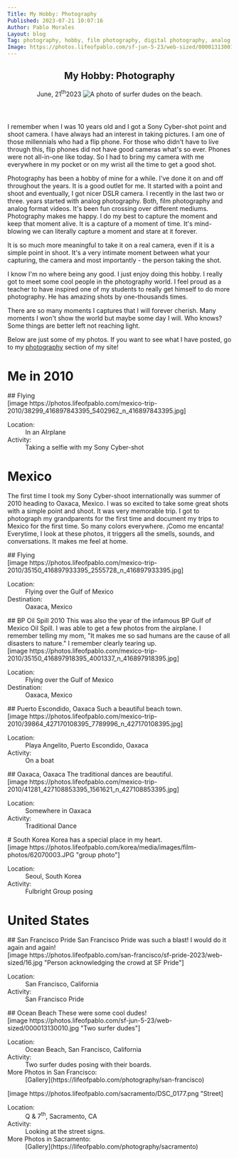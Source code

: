```yaml
---
Title: My Hobby: Photography
Published: 2023-07-21 10:07:16
Author: Pablo Morales
Layout: blog
Tag: photography, hobby, film photography, digital photography, analog photography, digital, analog, video, DSLR, moments 
Image: https://photos.lifeofpablo.com/sf-jun-5-23/web-sized/000013130010.jpg
---
```

<div markdown="1">
<article class="roboto pb5 ">
  <header class="tc-l ph3 ph4-ns pt4 pt5-ns">
    <h1 class="navy roboto f3 f2-m f-subheadline-l measure lh-title fw1 mt0">My Hobby: Photography</h1>
    <time class="f5 f4-l db fw1 mb4"> June, 21<sup>th</sup>2023</time>
    <img class="w-100 dib measure f3" src="https://photos.lifeofpablo.com/san-diego/DSC_0583-1.png" alt="A photo of surfer dudes on the beach."/>
  </header>
</article>

I remember when I was 10 years old and I got a Sony Cyber-shot point and shoot camera. I have always had an interest in taking pictures. I am one of those millennials who had a flip phone. For those who didn't have to live through this, flip phones did not have good cameras what's so ever. Phones were not all-in-one like today.  So I had to bring my camera with me everywhere in my pocket or on my wrist all the time to get a good shot. 

Photography has been a hobby of mine for a while. I've done it on and off throughout the years. It is a good outlet for me. It started with a point and shoot and eventually, I got nicer DSLR camera. I recently in the last two or three. years started with analog photography. Both, film photography and analog format videos. It's been fun crossing over different mediums. Photography makes me happy. I do my best to capture the moment and keep that moment alive. It is a capture of a moment of time. It's mind-blowing we can literally capture a moment and stare at it forever. 

It is so much more meaningful to take it on a real camera, even if it is a simple point in shoot. It's a very intimate moment between what your capturing, the camera and most importantly - the person taking the shot. 

I know I'm no where being any good. I just enjoy doing this hobby. I really got to meet some cool people in the photography world. I feel proud as a teacher to have inspired one of my students to really get himself to do more photography. He has amazing shots by one-thousands times. 

There are so many moments I captures that I will forever cherish. Many moments I won't show the world but maybe some day I will. Who knows? Some things are better left not reaching light.


Below are just some of my photos. If you want to see what I have posted, go to my [photography](/photography) section of my site!
# Me in 2010
<div class="mw9 center ph3-ns" markdown="1">
## Flying
  <div class="cf ph2-ns">
    <div class="fl w-100 w-50-ns pa2" markdown="1">
[image https://photos.lifeofpablo.com/mexico-trip-2010/38299_416897843395_5402962_n_416897843395.jpg]
</div>
    <div class="fl w-100 w-50-ns pa2">
<dl class="lh-title pa4 mt0">
  <dt class="f6 b">Location:</dt>
  <dd class="ml0">In an AIrplane</dd>
  <dt class="f6 b">Activity:</dt>
  <dd class="ml0">Taking a selfie with my Sony Cyber-shot</dd>
</dl>
</div>
    </div>
  </div>
</div>

# Mexico
The first time I took my Sony Cyber-shoot internationally was summer of 2010 heading to Oaxaca, Mexico. I was so excited to take some great shots with a simple point and shoot. It was very memorable trip. I got to photograph my grandparents for the first time and document my trips to Mexico for the first time. So many colors everywhere. ¡Como me encanta! Everytime, I look at these photos, it triggers all the smells, sounds, and conversations. It makes me feel at home.



<div class="mw9 center ph3-ns" markdown="1">
## Flying
  <div class="cf ph2-ns">
    <div class="fl w-100 w-50-ns pa2" markdown="1">
[image https://photos.lifeofpablo.com/mexico-trip-2010/35150_416897933395_2555728_n_416897933395.jpg]
</div>
    <div class="fl w-100 w-50-ns pa2">
<dl class="lh-title pa4 mt0">
  <dt class="f6 b">Location:</dt>
  <dd class="ml0">Flying over the Gulf of Mexico</dd>
  <dt class="f6 b">Destination:</dt>
  <dd class="ml0">Oaxaca, Mexico</dd>
</dl>
</div>
    </div>
  </div>
</div>


<div class="mw9 center ph3-ns" markdown="1">
## BP Oil Spill 2010
This was also the year of the infamous BP Gulf of Mexico Oil Spill. I was able to get a few photos from the airplane. I remember telling my mom, "It makes me so sad humans are the cause of all disasters to nature." I remember clearly tearing up.
  <div class="cf ph2-ns">
    <div class="fl w-100 w-50-ns pa2" markdown="1">
[image https://photos.lifeofpablo.com/mexico-trip-2010/35150_416897918395_4001337_n_416897918395.jpg]
</div>
    <div class="fl w-100 w-50-ns pa2">
<dl class="lh-title pa4 mt0">
  <dt class="f6 b">Location:</dt>
  <dd class="ml0">Flying over the Gulf of Mexico</dd>
  <dt class="f6 b">Destination:</dt>
  <dd class="ml0">Oaxaca, Mexico</dd>
</dl>
</div>
    </div>
  </div>
</div>


<div class="mw9 center ph3-ns" markdown="1">
## Puerto Escondido, Oaxaca
Such a beautiful beach town.
  <div class="cf ph2-ns">
    <div class="fl w-100 w-50-ns pa2" markdown="1">
[image https://photos.lifeofpablo.com/mexico-trip-2010/39864_427170108395_7789996_n_427170108395.jpg]
</div>
    <div class="fl w-100 w-50-ns pa2">
<dl class="lh-title pa4 mt0">
  <dt class="f6 b">Location:</dt>
  <dd class="ml0">Playa Angelito, Puerto Escondido, Oaxaca</dd>
  <dt class="f6 b">Activity:</dt>
  <dd class="ml0">On a boat</dd>
</dl>
</div>
    </div>
  </div>
</div>


<div class="mw9 center ph3-ns" markdown="1">
## Oaxaca, Oaxaca
The traditional dances are beautiful.
  <div class="cf ph2-ns">
    <div class="fl w-100 w-50-ns pa2" markdown="1">
[image https://photos.lifeofpablo.com/mexico-trip-2010/41281_427108853395_1561621_n_427108853395.jpg]
</div>
    <div class="fl w-100 w-50-ns pa2">
<dl class="lh-title pa4 mt0">
  <dt class="f6 b">Location:</dt>
  <dd class="ml0">Somewhere in Oaxaca</dd>
  <dt class="f6 b">Activity:</dt>
  <dd class="ml0">Traditional Dance</dd>
</dl>
</div>
    </div>
  </div>
</div>


<div class="mw9 center ph3-ns" markdown="1">
# South Korea
Korea has a special place in my heart.
  <div class="cf ph2-ns">
    <div class="fl w-100 w-50-ns pa2" markdown="1">
[image https://photos.lifeofpablo.com/korea/media/images/film-photos/62070003.JPG "group photo"]
</div>
    <div class="fl w-100 w-50-ns pa2">
<dl class="lh-title pa4 mt0">
  <dt class="f6 b">Location:</dt>
  <dd class="ml0">Seoul, South Korea</dd>
  <dt class="f6 b">Activity:</dt>
  <dd class="ml0">Fulbright Group posing</dd>
</dl>
</div>
    </div>
  </div>
</div>

# United States
<div class="mw9 center ph3-ns" markdown="1">
## San Francisco Pride
San Francisco Pride was such a blast! I would do it again and again! 
  <div class="cf ph2-ns">
    <div class="fl w-100 w-50-ns pa2" markdown="1">
[image https://photos.lifeofpablo.com/san-francisco/sf-pride-2023/web-sized/16.jpg "Person acknowledging the crowd at SF Pride"]
</div>
    <div class="fl w-100 w-50-ns pa2">
<dl class="lh-title pa4 mt0">
  <dt class="f6 b">Location:</dt>
  <dd class="ml0">San Francisco, California</dd>
  <dt class="f6 b">Activity:</dt>
  <dd class="ml0">San Francisco Pride</dd>
</dl>
</div>
    </div>
  </div>
</div>

<div class="mw9 center ph3-ns" markdown="1">
## Ocean Beach
These were some cool dudes!
  <div class="cf ph2-ns">
    <div class="fl w-100 w-50-ns pa2" markdown="1">
[image https://photos.lifeofpablo.com/sf-jun-5-23/web-sized/000013130010.jpg "Two surfer dudes"]
</div>
    <div class="fl w-100 w-50-ns pa2">
<dl class="lh-title pa4 mt0">
  <dt class="f6 b">Location:</dt>
  <dd class="ml0">Ocean Beach, San Francisco, California</dd>
  <dt class="f6 b">Activity:</dt>
  <dd class="ml0">Two surfer dudes posing with their boards.</dd>
 <dt class="f6 b">More Photos in San Francisco:</dt>
  <dd class="ml0" markdown="1">[Gallery](https://lifeofpablo.com/photography/san-francisco)</dd
</dl>
</div>
    </div>
  </div>
</div>
</div>

<div class="mw9 center ph3-ns" markdown="1">
  <div class="cf ph2-ns">
    <div class="fl w-100 w-50-ns pa2" markdown="1">
[image https://photos.lifeofpablo.com/sacramento/DSC_0177.png "Street]
</div>
    <div class="fl w-100 w-50-ns pa2">
<dl class="lh-title pa4 mt0">
  <dt class="f6 b">Location:</dt>
  <dd class="ml0">Q & 7<sup>th</sup>, Sacramento, CA</dd>
  <dt class="f6 b">Activity:</dt>
  <dd class="ml0">Looking at the street signs.</dd>
  <dt class="f6 b">More Photos in Sacramento:</dt>
  <dd class="ml0" markdown="1">[Gallery](https://lifeofpablo.com/photography/sacramento)</dd>
</dl>
</div>
    </div>
  </div>
</div>
<style>
@import "https://pabs.tech/media/css/tachyons.css";
body {
overflow-x: hidden;
}
.full-width {
	left: 50%;
	margin-left: -50vw;
	margin-right: -50vw;
	max-width: 100vw;
	position: relative;
	right: 50%;
	width: 100vw;
}
</style>

